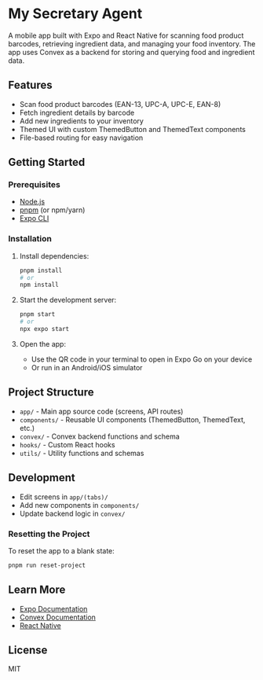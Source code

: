 # My Secretary Agent

A mobile app built with Expo and React Native for scanning food product barcodes, retrieving ingredient data, and managing your food inventory. The app uses Convex as a backend for storing and querying food and ingredient data.

## Features

- Scan food product barcodes (EAN-13, UPC-A, UPC-E, EAN-8)
- Fetch ingredient details by barcode
- Add new ingredients to your inventory
- Themed UI with custom ThemedButton and ThemedText components
- File-based routing for easy navigation

## Getting Started

### Prerequisites

- [Node.js](https://nodejs.org/)
- [pnpm](https://pnpm.io/) (or npm/yarn)
- [Expo CLI](https://docs.expo.dev/get-started/installation/)

### Installation

1. Install dependencies:

   ```bash
   pnpm install
   # or
   npm install
   ```

2. Start the development server:

   ```bash
   pnpm start
   # or
   npx expo start
   ```

3. Open the app:
   - Use the QR code in your terminal to open in Expo Go on your device
   - Or run in an Android/iOS simulator

## Project Structure

- `app/` - Main app source code (screens, API routes)
- `components/` - Reusable UI components (ThemedButton, ThemedText, etc.)
- `convex/` - Convex backend functions and schema
- `hooks/` - Custom React hooks
- `utils/` - Utility functions and schemas

## Development

- Edit screens in `app/(tabs)/`
- Add new components in `components/`
- Update backend logic in `convex/`

### Resetting the Project

To reset the app to a blank state:

```bash
pnpm run reset-project
```

## Learn More

- [Expo Documentation](https://docs.expo.dev/)
- [Convex Documentation](https://docs.convex.dev/)
- [React Native](https://reactnative.dev/)

## License

MIT
